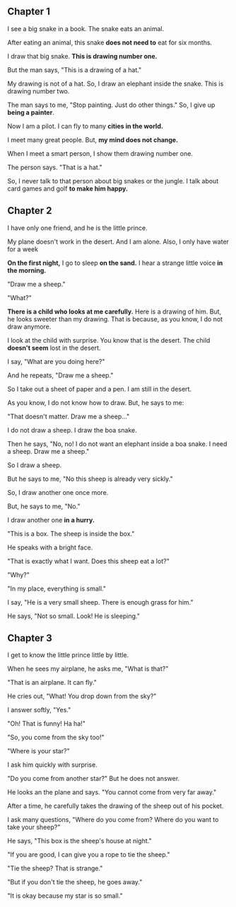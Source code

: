 ## Chapter 1

I see a big snake in a book. The snake eats an animal.

After eating an animal, this snake **does not need to** eat for six months.

I draw that big snake. **This is drawing number one.**

But the man says, "This is a drawing of a hat."

My drawing is not of a hat. So, I draw an elephant inside the snake. This is drawing number two.

The man says to me, "Stop painting. Just do other things." So, I give up **being a painter**.

Now I am a pilot. I can fly to many **cities in the world.**

I meet many great people. But, **my mind does not change.**

When I meet a smart person, I show them drawing number one.

The person says. "That is a hat."

So, I never talk to that person about big snakes or the jungle. I talk about card games and golf **to make him happy.**


## Chapter 2

I have only one friend, and he is the little prince.

My plane doesn't work in the desert. And I am alone. Also, I only have water for a week

**On the first night,** I go to sleep **on the sand.** I hear a strange little voice **in the morning.**

"Draw me a sheep."

"What?"

**There is a child who looks at me carefully.** Here is a drawing of him. But, he looks sweeter than my drawing. That is because, as you know, I do not draw anymore.

I look at the child with surprise. You know that is the desert. The child **doesn't seem** lost in the desert.

I say, "What are you doing here?"

And he repeats, "Draw me a sheep."

So I take out a sheet of paper and a pen. I am still in the desert.

As you know, I do not know how to draw. But, he says to me:

"That doesn't matter. Draw me a sheep..."

I do not draw a sheep. I draw the boa snake.

Then he says, "No, no! I do not want an elephant inside a boa snake. I need a sheep. Draw me a sheep."

So I draw a sheep.

But he says to me, "No this sheep is already very sickly."

So, I draw another one once more.

But, he says to me, "No."

I draw another one **in a hurry.**

"This is a box. The sheep is inside the box."

He speaks with a bright face.

"That is exactly what I want. Does this sheep eat a lot?"

"Why?"

"In my place, everything is small."

I say, "He is a very small sheep. There is enough grass for him."

He says, "Not so small. Look! He is sleeping."


## Chapter 3

I get to know the little prince little by little.

When he sees my airplane, he asks me, "What is that?"

"That is an airplane. It can fly."

He cries out, "What! You drop down from the sky?"

I answer softly, "Yes."

"Oh! That is funny! Ha ha!"

"So, you come from the sky too!"

"Where is your star?"

I ask him quickly with surprise.

"Do you come from another star?" But he does not answer.

He looks an the plane and says. "You cannot come from very far away."

After a time, he carefully takes the drawing of the sheep out of his pocket.

I ask many questions, "Where do you come from? Where do you want to take your sheep?"

He says, "This box is the sheep's house at night."

"If you are good, I can give you a rope to tie the sheep."

"Tie the sheep? That is strange."

"But if you don't tie the sheep, he goes away."

"It is okay because my star is so small."






























